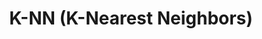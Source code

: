 ---
layout: post
title: K-NN (K-Nearest Neighbors)
categories: [machine-learning]
tags: [classification]
image: /assets/img/machine-learning/knn.gif
description: |
  K-NN En Yakın Komşu (K-Nearest Neighbors) algoritması, gözetimli öğrenmeye dayalı ve temelde sınıflandırma veya regresyon problemlerinde kullanılan basit ve sezgisel bir algoritmadır. K-NN, bir veri noktasının sınıfını belirlemek için veri uzayındaki diğer noktalarla olan mesafelerini kullanır.
slug: test
last_modified_at: 08.09.2024
keywords:
  - Artificial Intelligence
  - Machine Learning
  - Data Science
  - Data Analysis
  - K-NN
  - K-Nearest Neighbors
  - Yapay Zeka
  - Makine Öğrenmesi
  - En Yakın Komşu
  - Veri Bilimi
  - Veri Analizi
---